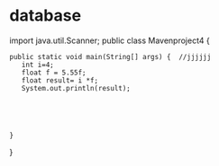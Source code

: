 # database  
 import java.util.Scanner;
public class Mavenproject4 {

    public static void main(String[] args) {  //jjjjjj 
       int i=4;
       float f = 5.55f;
       float result= i *f;
       System.out.println(result);
           
    
       
        
        
    }     
}
    
    

